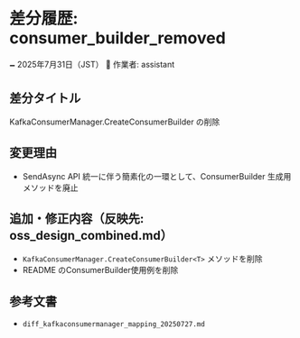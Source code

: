 # 差分履歴: consumer_builder_removed

🗕 2025年7月31日（JST）
🧐 作業者: assistant

## 差分タイトル
KafkaConsumerManager.CreateConsumerBuilder<T> の削除

## 変更理由
- SendAsync API 統一に伴う簡素化の一環として、ConsumerBuilder 生成用メソッドを廃止

## 追加・修正内容（反映先: oss_design_combined.md）
- `KafkaConsumerManager.CreateConsumerBuilder<T>` メソッドを削除
- README のConsumerBuilder使用例を削除

## 参考文書
- `diff_kafkaconsumermanager_mapping_20250727.md`
